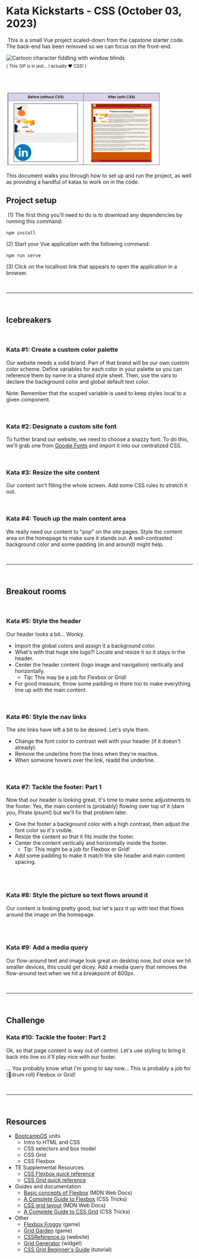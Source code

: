 # Kata Kickstarts - CSS (October 03, 2023)
​
This is a small Vue project scaled-down from the capstone starter code. The back-end has been removed so we can focus on the front-end. 

<img src="https://media.giphy.com/media/13FrpeVH09Zrb2/giphy.gif" height="200" width="auto" alt="Cartoon character fiddling with window blinds">
<br><sub>( This GIF is in jest... I actually ❤️ CSS! )</sub>

<br></br>

<img src="./public/before-and-after.png" height="200" width="auto" alt="Before and after images of the application">

This document walks you through how to set up and run the project, as well as providing a handful of katas to work on in the code.
​
## Project setup
​
(1) The first thing you'll need to do is to download any dependencies by running this command:
​
```
npm install
```

(2) Start your Vue application with the following command:
​
```
npm run serve
```

(3) Click on the localhost link that appears to open the application in a browser.

<br>
<hr>
<br>

## Icebreakers

<br>

### Kata #1: Create a custom color palette

Our website needs a solid brand. Part of that brand will be our own custom color scheme. Define variables for each color in your palette so you can reference them by name in a shared style sheet. Then, use the vars to declare the background color and global default text color.

Note: Remember that the scoped variable is used to keep styles local to a given component.

<br>

### Kata #2: Designate a custom site font

To further brand our website, we need to choose a snazzy font. To do this, we'll grab one from [Google Fonts](https://fonts.google.com/) and import it into our centralized CSS.

<br>

### Kata #3: Resize the site content

Our content isn't filling the whole screen. Add some CSS rules to stretch it out.

<br>

### Kata #4: Touch up the main content area

We really need our content to "pop" on the site pages. Style the content area on the homepage to make sure it stands out. A well-contrasted background color and some padding (in and around) might help.


<br>
<hr>
<br>

## Breakout rooms

<br>

### Kata #5: Style the header

Our header looks a bit… Wonky. 
- Import the global colors and assign it a background color.
- What's with that huge site logo?! Locate and resize it so it stays in the header.
- Center the header content (logo image and navigation) vertically and horizontally.
    - Tip: This may be a job for Flexbox or Grid!
- For good measure, throw some padding in there too to make everything line up with the main content.

<br>

### Kata #6: Style the nav links

The site links have left a bit to be desired. Let's style them.
- Change the font color to contrast well with your header (if it doesn't already).
- Remove the underline from the links when they're inactive.
- When someone hovers over the link, readd the underline.


<br>

### Kata #7: Tackle the footer: Part 1

Now that our header is looking great, it's time to make some adjustments to the footer. Yes, the main content is (probably) flowing over top of it (darn you, Pirate Ipsum!) but we'll fix that problem later.
- Give the footer a background color with a high contrast, then adjust the font color so it's visible.
- Resize the content so that it fits inside the footer.
- Center the content vertically and horizontally inside the footer.
    - Tip: This might be a job for Flexbox or Grid!
- Add some padding to make it match the site header and main content spacing.

<br>
<br>

### Kata #8: Style the picture so text flows around it

Our content is looking pretty good, but let's jazz it up with text that flows around the image on the homepage.

<br>
<br>

### Kata #9: Add a media query

Our flow-around text and image look great on desktop now, but once we hit smaller devices, this could get dicey. Add a media query that removes the flow-around text when we hit a breakpoint of 600px.

<br>
<hr>
<br>

## Challenge

### Kata #10: Tackle the footer: Part 2

Ok, so that page content is way out of control. Let's use styling to bring it back into line so it'll play nice with our footer.

… You probably know what I'm going to say now… This is probably a job for (🥁drum roll) Flexbox or Grid!

<br>
<hr>
<br>

## Resources
- [BootcampOS](https://lms.techelevator.com/) units
    - Intro to HTML and CSS
    - CSS selectors and box model
    - CSS Grid
    - CSS Flexbox
- TE Supplemental Resources
    - [CSS Flexbox quick reference](https://docs.google.com/document/d/1jXKdS4TA3uc59e9NlU1_STE36HruwAah2xAUTDSuSO4/edit?usp=drive_link)
    - [CSS Grid quick reference](https://docs.google.com/document/d/18WatnKZ4kk-LywAiAZhEMppB2TjIsx15sBgtBeP4zm8/edit?usp=drive_link)
- Guides and documentation
    - [Basic concepts of Flexbox](https://developer.mozilla.org/en-US/docs/Web/CSS/CSS_flexible_box_layout/Basic_concepts_of_flexbox) (MDN Web Docs)
    - [A Complete Guide to Flexbox](https://css-tricks.com/snippets/css/a-guide-to-flexbox/) (CSS Tricks)
    - [CSS grid layout](https://developer.mozilla.org/en-US/docs/Web/CSS/CSS_grid_layout) (MDN Web Docs)
    - [A Complete Guide to CSS Grid](https://css-tricks.com/snippets/css/complete-guide-grid/) (CSS Tricks)
- Other
    - [Flexbox Froggy](https://flexboxfroggy.com/) (game)
    - [Grid Garden](https://codepip.com/games/grid-garden/) (game)
    - [CSSReference.io](https://cssreference.io/flexbox/) (website)
    - [Grid Generator](https://cssgrid-generator.netlify.app/) (widget)
    - [CSS Grid Beginner's Guide](https://www.codeinwp.com/blog/css-grid-tutorial-layout) (tutorial)